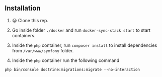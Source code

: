 ## Installation

1. 😀 Clone this rep.

2. Go inside folder `./docker` and run `docker-sync-stack start` to start containers.

3. Inside the `php` container, run `composer install` to install dependencies from `/var/www/symfony` folder.

4. Inside the `php` container run the following command

```
php bin/console doctrine:migrations:migrate --no-interaction
```